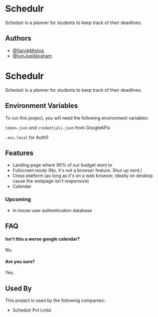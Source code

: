 # Schedulr
Schedulr is a planner for students to keep track of their deadlines.




## Authors

- [@SatvikMishra](https://github.com/satvshr)
- [@IvinJoelAbraham](https://github.com/DenyTwice)




# Schedulr
Schedulr is a planner for students to keep track of their deadlines.


## Environment Variables

To run this project, you will need the following environment variables:

`token.json` and `credentials.json` from GoogleAPIs

`.env.local` for Auth0




## Features

- Landing page where 90% of our budget went to 
- Fullscreen mode (No, it's not a browser feature. Shut up nerd.)
- Cross platform (as long as it's on a web browser, ideally on desktop cause the webpage isn't responsive)
- Calendar


### Upcoming

- In house user authentication database




## FAQ

#### Isn't this a worse google calendar?

No.

#### Are you sure?

Yes.


## Used By

This project is used by the following companies:

- Schedulr Pvt Lmtd

